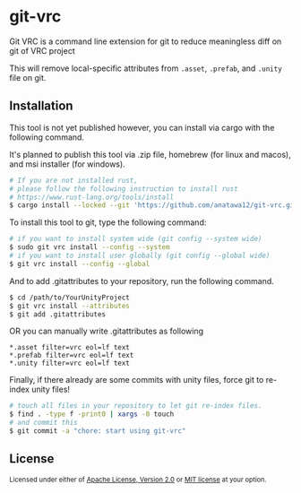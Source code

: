 # git-vrc

Git VRC is a command line extension for git to reduce meaningless diff on git of VRC project 

This will remove local-specific attributes from `.asset`, `.prefab`, and `.unity` file on git.

## Installation

This tool is not yet published however, you can install via cargo with the following command.

It's planned to publish this tool via .zip file, homebrew (for linux and macos), and msi installer (for windows).

```sh
# If you are not installed rust,
# please follow the following instruction to install rust
# https://www.rust-lang.org/tools/install
$ cargo install --locked --git 'https://github.com/anatawa12/git-vrc.git'
```

To install this tool to git, type the following command:

```sh
# if you want to install system wide (git config --system wide)
$ sudo git vrc install --config --system
# if you want to install user globally (git config --global wide)
$ git vrc install --config --global
```

And to add .gitattributes to your repository, run the following command.

```sh
$ cd /path/to/YourUnityProject
$ git vrc install --attributes
$ git add .gitattributes
```

OR you can manually write .gitattributes as following

```gitattributes
*.asset filter=vrc eol=lf text
*.prefab filter=vrc eol=lf text
*.unity filter=vrc eol=lf text
```

Finally, if there already are some commits with unity files,
force git to re-index unity files!

```sh
# touch all files in your repository to let git re-index files.
$ find . -type f -print0 | xargs -0 touch
# and commit this
$ git commit -a "chore: start using git-vrc"
```

## License

<sub>

Licensed under either of [Apache License, Version 2.0](LICENSE-APACHE) or [MIT license](LICENSE-MIT) at your option.

</sub>
